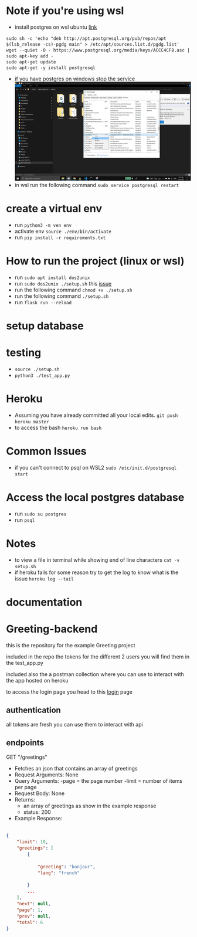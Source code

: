# Note if you're using wsl

- install postgres on wsl ubuntu [link](https://www.postgresql.org/download/linux/ubuntu/)

```
sudo sh -c 'echo "deb http://apt.postgresql.org/pub/repos/apt $(lsb_release -cs)-pgdg main" > /etc/apt/sources.list.d/pgdg.list'
wget --quiet -O - https://www.postgresql.org/media/keys/ACCC4CF8.asc | sudo apt-key add -
sudo apt-get update
sudo apt-get -y install postgresql
```

- if you have postgres on windows stop the service
  ![stop-postgres](images/stop-windows-psql.png)
- in wsl run the following command `sudo service postgresql restart`

# create a virtual env

- run `pythom3 -m ven env`
- activate env `source ./env/bin/activate`
- run `pip install -r requirements.txt`

# How to run the project (linux or wsl)

- run `sudo apt install dos2unix`
- run `sudo dos2unix ./setup.sh` this [issue](https://stackoverflow.com/questions/39527571/are-shell-scripts-sensitive-to-encoding-and-line-endings)
- run the following command `chmod +x ./setup.sh`
- run the following command `./setup.sh`
- run `flask run --reload`

# setup database

# testing

- `source ./setup.sh`
- `python3 ./test_app.py`

# Heroku

- Assuming you have already committed all your local edits.
  `git push heroku master`
- to access the bash `heroku run bash`

# Common Issues

- if you can't connect to psql on WSL2
  `sudo /etc/init.d/postgresql start`

# Access the local postgres database

- run `sudo su postgres`
- run `psql`

# Notes

- to view a file in terminal while showing end of line characters `cat -v setup.sh`
- if heroku fails for some reason try to get the log to know what is the issue
  `heroku log --tail`

# documentation

# Greeting-backend

this is the repository for the example Greeting project

included in the repo the tokens for the different 2 users you will find them in the test_app.py

included also the a postman collection where you can use to interact with the app hosted on heroku

to access the login page you head to this [login](https://herfy.us.auth0.com/authorize?audience=casting-api&response_type=token&client_id=IxV8rY0a41tknH4FDyodNI0wWxpFOoN6&redirect_uri=http://127.0.0.1:5000) page

## authentication

all tokens are fresh you can use them to interact with api

## endpoints

GET "/greetings"

- Fetches an json that contains an array of greetings
- Request Arguments: None
- Query Arguments:
  -page = the page number
  -limit = number of items per page
- Request Body: None
- Returns:
  - an array of greetings as show in the example response
  - status: 200
- Example Response:

```json

{
    "limit": 10,
    "greetings": [
        {

            "greeting": "bonjour",
            "lang": "french"

        }
        ...
    ],
    "next": null,
    "page": 1,
    "prev": null,
    "total": 6
}
```
